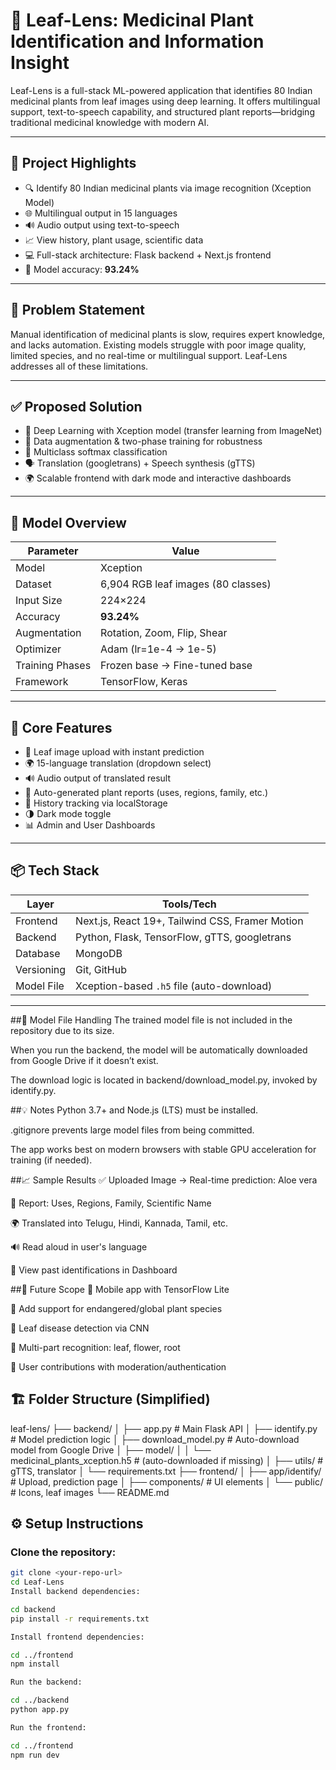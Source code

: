 # 🌿 Leaf-Lens: Medicinal Plant Identification and Information Insight

Leaf-Lens is a full-stack ML-powered application that identifies 80 Indian medicinal plants from leaf images using deep learning. It offers multilingual support, text-to-speech capability, and structured plant reports—bridging traditional medicinal knowledge with modern AI.

---

## 📌 Project Highlights

- 🔍 Identify 80 Indian medicinal plants via image recognition (Xception Model)
- 🌐 Multilingual output in 15 languages
- 🔊 Audio output using text-to-speech
- 📈 View history, plant usage, scientific data
- 💻 Full-stack architecture: Flask backend + Next.js frontend
- 🧠 Model accuracy: **93.24%**

---

## 🚩 Problem Statement

Manual identification of medicinal plants is slow, requires expert knowledge, and lacks automation. Existing models struggle with poor image quality, limited species, and no real-time or multilingual support. Leaf-Lens addresses all of these limitations.

---

## ✅ Proposed Solution

- 📸 Deep Learning with Xception model (transfer learning from ImageNet)
- 🧪 Data augmentation & two-phase training for robustness
- 🔁 Multiclass softmax classification
- 🗣️ Translation (googletrans) + Speech synthesis (gTTS)
- 🌍 Scalable frontend with dark mode and interactive dashboards

---

## 🧠 Model Overview

| Parameter | Value |
|----------|--------|
| Model | Xception |
| Dataset | 6,904 RGB leaf images (80 classes) |
| Input Size | 224×224 |
| Accuracy | **93.24%** |
| Augmentation | Rotation, Zoom, Flip, Shear |
| Optimizer | Adam (lr=1e-4 → 1e-5) |
| Training Phases | Frozen base → Fine-tuned base |
| Framework | TensorFlow, Keras |

---

## 🧪 Core Features

- 🌿 Leaf image upload with instant prediction
- 🌍 15-language translation (dropdown select)
- 🔊 Audio output of translated result
- 📜 Auto-generated plant reports (uses, regions, family, etc.)
- 🧾 History tracking via localStorage
- 🌗 Dark mode toggle
- 📊 Admin and User Dashboards

---

## 📦 Tech Stack

| Layer       | Tools/Tech |
|-------------|------------|
| Frontend    | Next.js, React 19+, Tailwind CSS, Framer Motion |
| Backend     | Python, Flask, TensorFlow, gTTS, googletrans |
| Database    | MongoDB |
| Versioning  | Git, GitHub |
| Model File  | Xception-based `.h5` file (auto-download) |

---

##📁 Model File Handling
The trained model file is not included in the repository due to its size.

When you run the backend, the model will be automatically downloaded from Google Drive if it doesn’t exist.

The download logic is located in backend/download_model.py, invoked by identify.py.

##💡 Notes
Python 3.7+ and Node.js (LTS) must be installed.

.gitignore prevents large model files from being committed.

The app works best on modern browsers with stable GPU acceleration for training (if needed).

##📈 Sample Results
✅ Uploaded Image → Real-time prediction: Aloe vera

📜 Report: Uses, Regions, Family, Scientific Name

🌍 Translated into Telugu, Hindi, Kannada, Tamil, etc.

🔊 Read aloud in user's language

🧾 View past identifications in Dashboard

##🔮 Future Scope
📱 Mobile app with TensorFlow Lite

🌱 Add support for endangered/global plant species

🦠 Leaf disease detection via CNN

🌿 Multi-part recognition: leaf, flower, root

🤝 User contributions with moderation/authentication



## 🏗 Folder Structure (Simplified)
leaf-lens/
├── backend/
│ ├── app.py # Main Flask API
│ ├── identify.py # Model prediction logic
│ ├── download_model.py # Auto-download model from Google Drive
│ ├── model/
│ │ └── medicinal_plants_xception.h5 # (auto-downloaded if missing)
│ ├── utils/ # gTTS, translator
│ └── requirements.txt
├── frontend/
│ ├── app/identify/ # Upload, prediction page
│ ├── components/ # UI elements
│ └── public/ # Icons, leaf images
└── README.md

## ⚙️ Setup Instructions

### Clone the repository:
```bash
git clone <your-repo-url>
cd Leaf-Lens
Install backend dependencies:

cd backend
pip install -r requirements.txt

Install frontend dependencies:

cd ../frontend
npm install

Run the backend:

cd ../backend
python app.py

Run the frontend:

cd ../frontend
npm run dev
